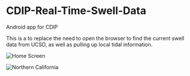 # CDIP-Real-Time-Swell-Data
Android app for CDIP

This is a to replace the need to open the browser to find the current swell data from UCSD, as well as pulling up local tidal information.

![Home Screen](https://raw.githubusercontent.com/pachecosf/CDIP-Real-Time-Swell-Data/master/screenshots/home_screenshot.png)

![Northern California](https://raw.githubusercontent.com/pachecosf/CDIP-Real-Time-Swell-Data/master/screenshots/northern_screenshot.png)
